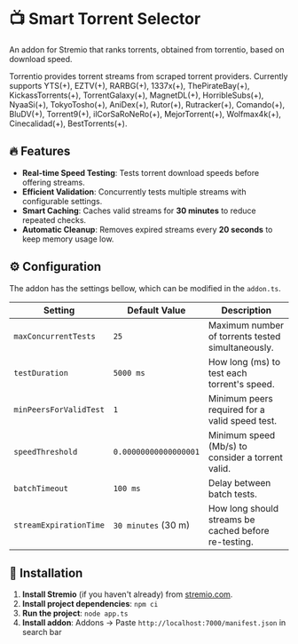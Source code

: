 # 📺 Smart Torrent Selector
An addon for Stremio that ranks torrents, obtained from torrentio, based on download speed.

Torrentio provides torrent streams from scraped torrent providers. Currently supports YTS(+), EZTV(+), RARBG(+), 1337x(+), ThePirateBay(+), KickassTorrents(+), TorrentGalaxy(+), MagnetDL(+), HorribleSubs(+), NyaaSi(+), TokyoTosho(+), AniDex(+), Rutor(+), Rutracker(+), Comando(+), BluDV(+), Torrent9(+), ilCorSaRoNeRo(+), MejorTorrent(+), Wolfmax4k(+), Cinecalidad(+), BestTorrents(+).


## 🔥 Features
- **Real-time Speed Testing**: Tests torrent download speeds before offering streams.
- **Efficient Validation**: Concurrently tests multiple streams with configurable settings.
- **Smart Caching**: Caches valid streams for **30 minutes** to reduce repeated checks.
- **Automatic Cleanup**: Removes expired streams every **20 seconds** to keep memory usage low. 


## ⚙️ Configuration

The addon has the settings bellow, which can be modified in the `addon.ts`.

| Setting                | Default Value         | Description                                          |  
|------------------------|-----------------------|------------------------------------------------------|  
| `maxConcurrentTests`   | `25`                  | Maximum number of torrents tested simultaneously.    |  
| `testDuration`         | `5000 ms`             | How long (ms) to test each torrent's speed.          |  
| `minPeersForValidTest` | `1`                   | Minimum peers required for a valid speed test.       |  
| `speedThreshold`       | `0.00000000000000001` | Minimum speed (Mb/s) to consider a torrent valid.    |  
| `batchTimeout`         | `100 ms`              | Delay between batch tests.                           |  
| `streamExpirationTime` | `30 minutes` (30 m)   | How long should streams be cached before re-testing. |  


## 🚀 Installation

1. **Install Stremio** (if you haven't already) from [stremio.com](https://www.stremio.com/).
2. **Install project dependencies**: ```npm ci```
3. **Run the project**: ```node app.ts```
4. **Install addon**: Addons → Paste ```http://localhost:7000/manifest.json``` in search bar